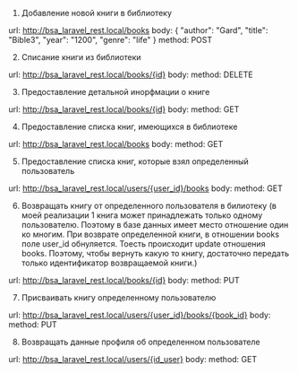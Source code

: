 1. Добавление новой книги в библиотеку

url: http://bsa_laravel_rest.local/books
  	body:
		{
   			 "author": "Gard",
   			 "title": "Bible3",
  			  "year": "1200",
    			"genre": "life"
 		 }
method: POST

2. Списание книги из библиотеки

url: http://bsa_laravel_rest.local/books/{id}
body:
method: DELETE

3. Предоставление детальной инорфмации о книге

url: http://bsa_laravel_rest.local/books/{id}
body:
method: GET

4. Предоставление списка книг, имеющихся в библиотеке

url: http://bsa_laravel_rest.local/books
body:
method: GET

5. Предоставление списка книг, которые взял определенный пользователь

url: http://bsa_laravel_rest.local/users/{user_id}/books
body:
method: GET

6. Возвращать книгу от определенного пользователя в билиотеку (в моей реализации 1 книга может принадлежать только одному пользователю. Поэтому в базе данных имеет место отношение один ко многим. При возврате определенной книги, в отношении books поле user_id обнуляется. Тоесть происходит update отношения books. Поэтому, чтобы вернуть какую то книгу, достаточно передать только идентификатор возвращаемой книги.)

url: http://bsa_laravel_rest.local/books/{id}
body:
method: PUT

7. Присваивать книгу определенному пользователю

url: http://bsa_laravel_rest.local/users/{user_id}/books/{book_id}
body:
method: PUT

8. Возвращать данные профиля об определенном пользователе

url: http://bsa_laravel_rest.local/users/{id_user}
body:
method: GET
